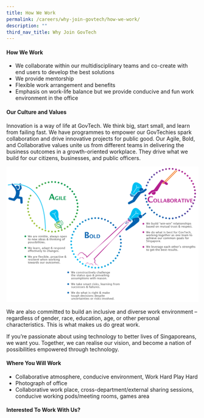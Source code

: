 ```yaml
---
title: How We Work
permalink: /careers/why-join-govtech/how-we-work/
description: ""
third_nav_title: Why Join GovTech
---
```

#### How We Work

- We collaborate within our multidisciplinary teams and co-create with end users to develop the best solutions
- We provide mentorship
- Flexible work arrangement and benefits 
- Emphasis on work-life balance but we provide conducive and fun work environment in the office

#### Our Culture and Values

Innovation is a way of life at GovTech.  We think big, start small, and learn from failing fast.  We have programmes to empower our GovTechies spark collaboration and drive innovative projects for public good.
Our Agile, Bold, and Collaborative values unite us from different teams in delivering the business outcomes in a growth-oriented workplace.  They drive what we build for our citizens, businesses, and public officers.

![Why GovTech - Agile Bold Collaborative](/images/careers/why-govtech-abc.png)

We are also committed to build an inclusive and diverse work environment – regardless of gender, race, education, age, or other personal characteristics.  This is what makes us do great work.

If you’re passionate about using technology to better lives of Singaporeans, we want you. Together, we can realise our vision, and become a nation of possibilities empowered through technology.

#### Where You Will Work
- Collaborative atmosphere, conducive environment, Work Hard Play Hard
- Photograph of office 
- Collaborative work place, cross-department/external sharing sessions, conducive working pods/meeting rooms, games area

#### Interested To Work With Us?
